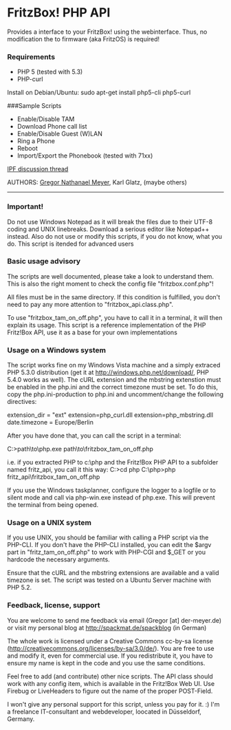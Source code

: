 # FritzBox! PHP API

Provides a interface to your FritzBox! using the webinterface. Thus, no modification the to firmware (aka FritzOS) is required!

### Requirements
* PHP 5 (tested with 5.3)
* PHP-curl 

Install on Debian/Ubuntu: sudo apt-get install php5-cli php5-curl

###Sample Scripts

* Enable/Disable TAM
* Download Phone call list
* Enable/Disable Guest (W)LAN
* Ring a Phone
* Reboot
* Import/Export the Phonebook (tested with 71xx)

[IPF discussion thread](http://www.ip-phone-forum.de/showthread.php?t=196309)

AUTHORS: [Gregor Nathanael Meyer](http://spackmat.de/spackblog), Karl Glatz, (maybe others)

----------

### Important! ###
Do not use Windows Notepad as it will break the files due to their UTF-8 coding and UNIX linebreaks. Download a serious editor like Notepad++ instead.
Also do not use or modify this scripts, if you do not know, what you do. This script is itended for advanced users



### Basic usage advisory ####

The scripts are well documented, please take a look to understand them.
This is also the right moment to check the config file "fritzbox.conf.php"!

All files must be in the same directory. If this condition is fulfilled, you don't need to pay any more attention to "fritzbox_api.class.php".

To use "fritzbox_tam_on_off.php", you have to call it in a terminal, it will then explain its usage. This script is a reference implementation of the PHP Fritz!Box API, use it as a base for your own implementations



### Usage on a Windows system ###

The script works fine on my Windows Vista machine and a simply extraced PHP 5.3.0 distribution (get it at http://windows.php.net/download/, PHP 5.4.0 works as well). The cURL extension and the mbstring extenstion must be enabled in the php.ini and the correct timezone must be set. To do this, copy the php.ini-production to php.ini and uncomment/change the following directives:

extension_dir = "ext"
extension=php_curl.dll
extension=php_mbstring.dll
date.timezone = Europe/Berlin

After you have done that, you can call the script in a terminal:

  C:\>path\to\php.exe path\to\fritzbox_tam_on_off.php
  
i.e. if you extracted PHP to c:\php and the Fritz!Box PHP API to a subfolder named fritz_api, you call it this way:
  C:\>cd php
  C:\php>php fritz_api\fritzbox_tam_on_off.php
  
If you use the Windows taskplanner, configure the logger to a logfile or to silent mode and call via php-win.exe instead of php.exe. This will prevent the terminal from being opened.

  

### Usage on a UNIX system ###

If you use UNIX, you should be familiar with calling a PHP script via the PHP-CLI. If you don't have the PHP-CLI installed, you can edit the $argv part in "fritz_tam_on_off.php" to work with PHP-CGI and $_GET or you hardcode the necessary arguments.

Ensure that the cURL and the mbstring extensions are available and a valid timezone is set. The script was tested on a Ubuntu Server machine with PHP 5.2.



### Feedback, license, support ###
You are welcome to send me feedback via email (Gregor [at] der-meyer.de) or visit my personal blog at http://spackmat.de/spackblog (in German)

The whole work is licensed under a Creative Commons cc-by-sa license (http://creativecommons.org/licenses/by-sa/3.0/de/). You are free to use and modify it, even for commercial use. If you redistribute it, you have to ensure my name is kept in the code and you use the same conditions.

Feel free to add (and contribute) other nice scripts. The API class should work with any config item, which is available in the Fritz!Box Web UI. Use Firebug or LiveHeaders to figure out the name of the proper POST-Field.

I won't give any personal support for this script, unless you pay for it. :) I'm a freelance IT-consultant and webdeveloper, loocated in Düsseldorf, Germany.
